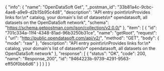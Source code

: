{
  "info": {
    "name": "OpenDataSoft Get",
    "_postman_id": "33b81a4c-9cbc-4ae8-a9e9-d2b15b95c4d8",
    "description": "API entry point\n\nProvides links for:\n* catalog, your domain's list of datasets\n* opendatasoft, all datasets on the OpenDataSoft network",
    "schema": "https://schema.getpostman.com/json/collection/v2.0.0/"
  },
  "item": [
    {
      "id": "701c334a-11f4-4348-81ad-96b3250b31ce",
      "name": "getRoot",
      "request": {
        "url": "http://public.opendatasoft.com/api/v2/",
        "method": "GET",
        "body": {
          "mode": "raw"
        },
        "description": "API entry point\n\nProvides links for:\n* catalog, your domain's list of datasets\n* opendatasoft, all datasets on the OpenDataSoft network"
      },
      "response": [
        {
          "status": "OK",
          "code": 200,
          "name": "Response_200",
          "id": "9464223b-9739-4291-9563-eff50f0bb6d6"
        }
      ]
    }
  ]
}